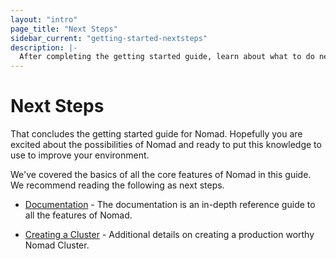 ```yaml
---
layout: "intro"
page_title: "Next Steps"
sidebar_current: "getting-started-nextsteps"
description: |-
  After completing the getting started guide, learn about what to do next with Nomad.
---
```


# Next Steps

That concludes the getting started guide for Nomad. Hopefully you are
excited about the possibilities of Nomad and ready to put this knowledge
to use to improve your environment.

We've covered the basics of all the core features of Nomad in this guide.
We recommend reading the following as next steps.

  * [Documentation](/docs/index.html) - The documentation is an in-depth
    reference guide to all the features of Nomad.

  * [Creating a Cluster](/docs/cluster/bootstrapping.html) - Additional details on
    creating a production worthy Nomad Cluster.
